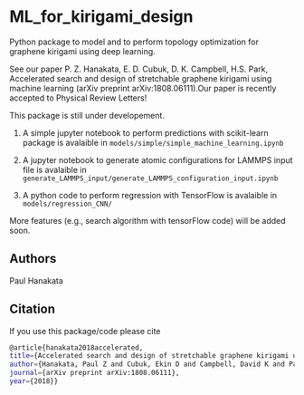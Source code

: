 # ML_for_kirigami_design
Python package to model and to perform topology optimization for graphene kirigami using deep learning.

See our paper 
P. Z. Hanakata, E. D. Cubuk, D. K. Campbell, H.S. Park, Accelerated search and design of stretchable graphene kirigami using machine learning (arXiv preprint arXiv:1808.06111).Our paper is recently accepted to Physical Review Letters!

This package is still under developement. 

1. A simple jupyter notebook to perform predictions with scikit-learn package is avalaible in `models/simple/simple_machine_learning.ipynb`

2. A jupyter notebook to generate atomic configurations for LAMMPS input file is avalaible in `generate_LAMMPS_input/generate_LAMMPS_configuration_input.ipynb`

3. A python code to perform regression with TensorFlow is avalaible in `models/regression_CNN/`


More features (e.g., search algorithm with tensorFlow code) will be added soon.

## Authors
Paul Hanakata

## Citation

If you use this package/code please cite 
```bash
@article{hanakata2018accelerated,
title={Accelerated search and design of stretchable graphene kirigami using machine learning},
author={Hanakata, Paul Z and Cubuk, Ekin D and Campbell, David K and Park, Harold S},
journal={arXiv preprint arXiv:1808.06111},
year={2018}}
```
